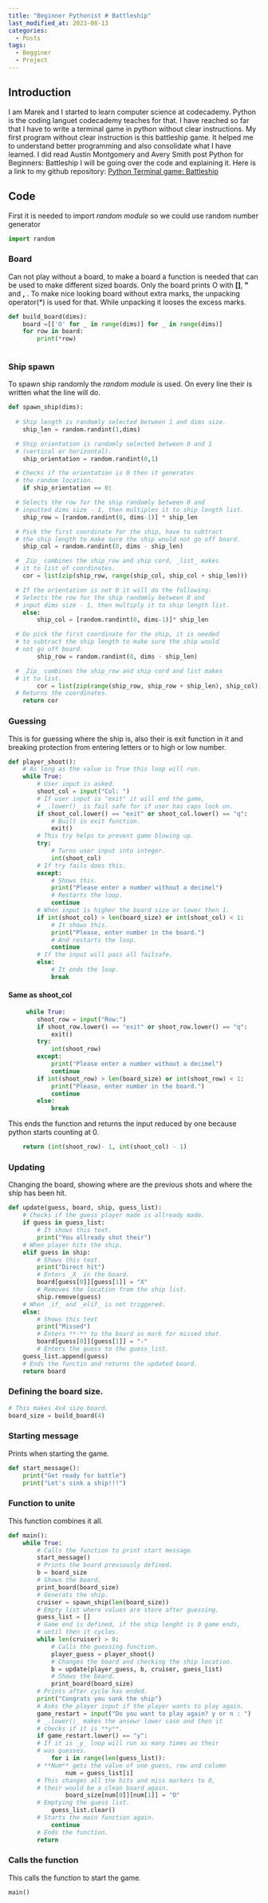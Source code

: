```yaml
---
title: "Beginner Pythonist # Battleship"
last_modified_at: 2023-08-13
categories:
  - Posts
tags:
  - Begginer
  - Project
---
```


## Introduction 

  I am Marek and I started to learn computer science at codecademy. Python is the coding languet codecademy teaches for that. I have reached so far that I have to write a terminal game in python without clear instructions. My first program without clear instruction is this battleship game. It helped me to understand better programming and also consolidate what I have learned. I did read Austin Montgomery and Avery Smith post Python for Beginners: Battleship
  I will be going over the code and explaining it.
  Here is a link to my github repository: [Python Terminal game: Battleship](https://github.com/MToome/Portfolio_Python_Battleship)

## Code

  First it is needed to import _random module_ so we could use random number generator
```python
import random
```

### Board

  Can not play without a board, to make a board a function is needed that can be used to make different sized boards. Only  the board prints O with **[]**, **"** and **,** . To make nice looking board without extra marks, the unpacking operator(*) is used for that. While unpacking it looses the excess marks.
```python
def build_board(dims):
    board =[['O' for _ in range(dims)] for _ in range(dims)]
    for row in board:
        print(*row)
       
```

### Ship spawn
  
  To spawn ship randomly the _random module_ is used. On every line their is written what the line will do.
```python
def spawn_ship(dims):
   
  # Ship length is randomly selected between 1 and dims size. 
    ship_len = random.randint(1,dims)

  # Ship orientation is randomly selected between 0 and 1
  # (vertical or horizontal).  
    ship_orientation = random.randint(0,1)

  # Checks if the orientation is 0 then it generates 
  # the random location.
    if ship_orientation == 0:

  # Selects the row for the ship randomly between 0 and 
  # inputted dims size - 1, then multiples it to ship length list.
    ship_row = [random.randint(0, dims-1)] * ship_len

  # Pick the first coordinate for the ship, have to subtract 
  # the ship length to make sure the ship would not go off board.
    ship_col = random.randint(0, dims - ship_len)

  # _Zip_ combines the ship_row and ship cord, _list_ makes 
  # it to list of coordinates.
    cor = list(zip(ship_row, range(ship_col, ship_col + ship_len)))

  # If the orientation is not 0 it will do the following:
  # Selects the row for the ship randomly between 0 and 
  # input dims size - 1, then multiply it to ship length list.
    else:
        ship_col = [random.randint(0, dims-1)]* ship_len

  # Do pick the first coordinate for the ship, it is needed
  # to subtract the ship length to make sure the ship would 
  # not go off board.
        ship_row = random.randint(0, dims - ship_len)

  # _Zip_ combines the ship_row and ship cord and list makes 
  # it to list.
        cor = list(zip(range(ship_row, ship_row + ship_len), ship_col))
  # Returns the coordinates.
    return cor
```

### Guessing
  This is for guessing where the ship is, also their is exit function in it and breaking protection from entering letters or to high or low number.
```python
def player_shoot():    
    # As long as the value is True this loop will run.
    while True:
        # User input is asked.
        shoot_col = input("Col: ") 
        # If user input is "exit" it will end the game, 
        # _.lower()_ is fail safe for if user has caps lock on.
        if shoot_col.lower() == "exit" or shoot_col.lower() == "q":
            # Built in exit function.
            exit()
        # This try helps to prevent game blowing up.
        try:
            # Turns user input into integer.
            int(shoot_col)
        # If try fails does this.
        except:
            # Shows this.
            print("Please enter a number without a decimel")
            # Restarts the loop.
            continue
        # When input is higher the board size or lower then 1. 
        if int(shoot_col) > len(board_size) or int(shoot_col) < 1:
            # It shows this.
            print("Please, enter number in the board.")
            # And restarts the loop.
            continue
        # If the input will pass all failsafe.
        else:
            # It ends the loop.
            break
```

#### Same as shoot_col
```python   
     while True:   
        shoot_row = input("Row:")
        if shoot_row.lower() == "exit" or shoot_row.lower() == "q":
            exit()
        try:
            int(shoot_row)
        except:
            print("Please enter a number without a decimel")
            continue
        if int(shoot_row) > len(board_size) or int(shoot_row) < 1:
            print("Please, enter number in the board.")
            continue
        else:
            break
```
  This ends the function and returns the input reduced by one because python starts counting at 0.
```python
    return (int(shoot_row)- 1, int(shoot_col) - 1)
```



### Updating
  Changing the board, showing where are the previous shots and where the ship has been hit.
```python
def update(guess, board, ship, guess_list):
    # Checks if the guess player made is allready made.
    if guess in guess_list:
        # It shows this text.
        print("You allready shot their")
    # When player hits the ship.
    elif guess in ship:
        # Shows this text.
        print("Direct hit")
        # Enters _X_ in the board.
        board[guess[0]][guess[1]] = "X"
        # Removes the location from the ship list.
        ship.remove(guess)
    # When _if_ and _elif_ is not triggered.
    else:
        # Shows this text
        print("Missed")
        # Enters **-** to the board as mark for missed shot.
        board[guess[0]][guess[1]] = "-"
        # Enters the guess to the guess_list.
    guess_list.append(guess)
    # Ends the functin and returns the updated board.
    return board
```

### Defining the board size.
```python
# This makes 4x4 size board.
board_size = build_board(4)
```

### Starting message
 Prints when starting the game.
```python
def start_message():
    print("Get ready for battle")
    print("Let's sink a ship!!!")
```
### Function to unite
 This function combines it all.
```python
def main():
    while True:
        # Calls the function to print start message.
        start_message()
        # Prints the board previously defined.
        b = board_size
        # Shows the board.
        print_board(board_size)
        # Generats the ship.
        cruiser = spawn_ship(len(board_size))  
        # Empty list where values are store after guessing.
        guess_list = []
        # Game end is defined, if the ship lenght is 0 game ends,
        # until then it cycles.
        while len(cruiser) > 0:
            # Calls the guessing function.
            player_guess = player_shoot()
            # Changes the board and checking the ship location.
            b = update(player_guess, b, cruiser, guess_list)
            # Shows the board.
            print_board(board_size)
        # Prints after cycle has ended.
        print("Congrats you sunk the ship")
        # Asks the player input if the player wants to play again.
        game_restart = input("Do you want to play again? y or n : ")
        # _.lower()_ makes the ansewr lower case and then it 
        # checks if it is **y**.
        if game_restart.lower() == "y":
        # If it is _y_ loop will run as many times as their
        # was guesses.
            for i in range(len(guess_list)):
        # **Num** gets the value of one guess, row and column
                num = guess_list[i]
        # This changes all the hits and miss markers to O, 
        # their would be a clean board again.
                board_size[num[0]][num[1]] = "O"
        # Emptying the guess list.
            guess_list.clear()
        # Starts the main function again.
            continue
        # Ends the function.
        return
```

### Calls the function
This calls the function to start the game.
```python
main()
```
